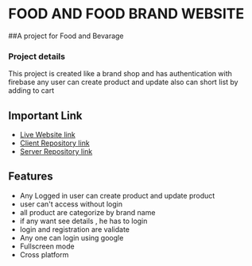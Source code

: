 
# FOOD AND FOOD BRAND WEBSITE

##A project for Food and Bevarage



### Project details
 This project is created  like a brand shop and has authentication with firebase any user can create product and update also can short list by adding to cart
  




## Important Link

 - [Live Website link](https://brand-shop-baf20.web.app/)
 - [Client Repository link](https://github.com/programming-hero-web-course-4/b8a10-brandshop-client-side-Solaiman366882)
 - [Server Repository link](https://github.com/programming-hero-web-course-4/b8a10-brandshop-server-side-Solaiman366882)



## Features

- Any Logged in user can create product and update product
- user can't access without login
- all product are categorize by brand name
- if any want see details , he has to login
- login and registration are validate
- Any one can login using google
- Fullscreen mode
- Cross platform

